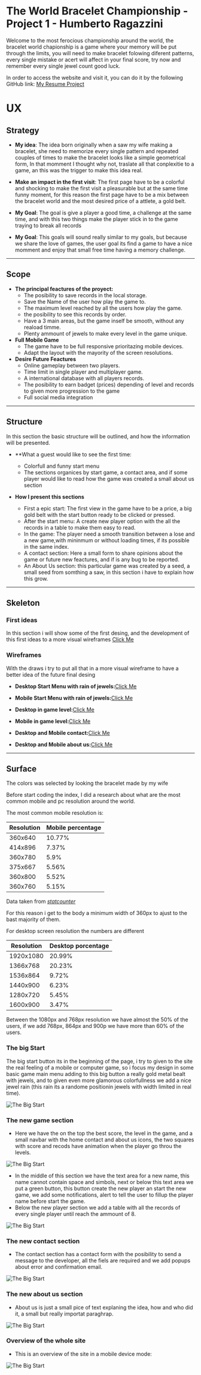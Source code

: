 # The World Bracelet Championship - Project 1 - Humberto Ragazzini

Welcome to the most ferocious championship around the world, the bracelet world chapionship is a game where your memory will be put through the limits, you will need to make bracelet folowing diferent patterns, every single mistake or acert will affect in your final score, try now and remember every single jewel count good luck.  

In order to access the website and visit it, you can do it by the following GitHub link: [My Resume Project](https://humbertoragazzini.github.io/ms-1-front-end/)

# **UX**


## **Strategy**

* **My idea**: The idea born originally when a saw my wife making a bracelet, she need to memorize every single pattern and repeated couples of times to
make the bracelet looks like a simple geometrical form, In that momment I thought why not, traslate all that conplexitie to a game, an this was the trigger to make this idea real.

* **Make an impact in the first visit**: The first page have to be a colorful and shocking to make the first visit a pleasurable but at the same time funny moment, for this reason the first page have to be a mix between the bracelet world and the most desired price of a attlete, a gold belt.

* **My Goal**: The goal is give a player a good time, a challenge at the same time, and with this two things make the player stick in to the game traying to break all records

* **My Goal**: This goals will sound really similar to my goals, but because we share the love of games, the user goal its find a game to have a nice momment and enjoy that small free time having a memory challenge.

-----------------------------

## **Scope**

* **The principal feactures of the proyect:**
    * The posibility to save records in the local storage.
    * Save the Name of the user how play the game to.
    * The maximum level reached by all the users how play the game.
    * the posibility to see this records by order.
    * Have a 3 main areas, but the game inself be smooth, without any reaload timme.
    * Plenty ammount of jewels to make every level in the game unique.
* **Full Mobile Game**
    * The game have to be full responsive prioritazing mobile devices.
    * Adapt the layout with the mayority of the screen resolutions.
* **Desire Future Feactures**
    * Online gameplay between two players.
    * Time limit in single player and multiplayer game.
    * A international database with all players records.
    * The posibility to earn badget (prices) depending of level and records to given more progression to the game
    * Full social media integration

-----------------------------

## **Structure**

In this section the basic structure will be outlined, and how the information will be presented.

* **What a guest would like to see the first time:
    * Colorfull and funny start menu
    * The sections organices by start game, a contact area, and if some player would like to read how the game was created a small about us section

* **How I present this sections**

    * First a epic start: The first view in the game have to be a price, a big gold belt with the start button ready to be clicked or pressed.
    * After the start menu: A create new player option with the all the records in a table to make them easy to read.
    * In the game: The player need a smooth transition between a lose and a new game,with mininmum or without loading times, if its possible in the same index.
    * A contact section: Here a small form to share opinions about the game or future new feactures, and if is any bug to be reported.
    * An About Us section: this particular game was created by a seed, a small seed from somthing a saw, in this section i have to explain how this grow. 
        
-----------------------------

## **Skeleton**

### **First ideas**

In this section i will show some of the first desing, and the development of this first ideas to a more visual wireframes [Click Me](https://github.com/humbertoragazzini/the-world-bracelet-championship-ms2/blob/master/readme-files/image/firstideas/firstideas/first-idea.jpg)

### **Wireframes**

With the draws i try to put all that in a more visual wireframe to have a better idea of the future final desing

* **Desktop Start Menu with rain of jewels:**[Click Me](https://github.com/humbertoragazzini/the-world-bracelet-championship-ms2/blob/master/readme-files/image/wireframes/wirefram-desktop-start.png)

* **Mobile Start Menu with rain of jewels:**[Click Me](https://github.com/humbertoragazzini/the-world-bracelet-championship-ms2/blob/master/readme-files/image/wireframes/wirefram-mobile-start.png)


* **Desktop in game level:**[Click Me](https://github.com/humbertoragazzini/the-world-bracelet-championship-ms2/blob/master/readme-files/image/wireframes/wirefram-mobile-desktop-game.png)



* **Mobile in game level:**[Click Me](https://github.com/humbertoragazzini/the-world-bracelet-championship-ms2/blob/master/readme-files/image/wireframes/wirefram-mobile-game.png)



* **Desktop and Mobile contact:**[Click Me](https://github.com/humbertoragazzini/the-world-bracelet-championship-ms2/blob/master/readme-files/image/wireframes/wirefram-mobile-desktop-contact.png)



* **Desktop and Mobile about us:**[Click Me](https://github.com/humbertoragazzini/the-world-bracelet-championship-ms2/blob/master/readme-files/image/wireframes/wirefram-mobile-desktop-aboutus.png)

-----------------------------

## **Surface**

The colors was selected by looking the bracelet made by my wife

Before start coding the index, I did a research about what are the most common mobile and pc resolution around the world.

The most common mobile resolution is:

Resolution | Mobile percentage
------------ | -------------
360x640  | 10.77%
414x896 | 7.37%
360x780 | 5.9%
375x667 | 5.56%
360x800 | 5.52% 
360x760 | 5.15% 

Data taken from _[statcounter](https://gs.statcounter.com/screen-resolution-stats/mobile/worldwide)_

For this reason i get to the body a minimum width of 360px to ajust to the bast majority of them.

For desktop screen resolution the numbers are different

Resolution | Desktop porcentage
------------ | -------------
1920x1080  | 20.99%
1366x768 | 20.23%
1536x864 | 9.72%
1440x900 | 6.23%
1280x720 | 5.45%
1600x900 | 3.47%

Between the 1080px and 768px resolution we have almost the 50% of the users, if we add 768px, 864px and 900p we have more than 60% of the users.

### **The big Start**

The big start button its in the beginning of the page, i try to given to the site the real feeling of a mobile or computer game, so i focus my design in some basic game main menu adding to this big button a really gold metal bealt with jewels, and to given even more glamorous colorfullness we add a nice jewel rain (this rain its a randome positionin jewels with width limited in real time).

![The Big Start](readme-files/image/animations/surface/the-start-menu.gif)


### **The new game section**

- Here we have the on the top the best score, the level in the game, and a small navbar with the home contact and about us icons, the two squares with score and recods have animation when the player go throu the levels.

![The Big Start](readme-files/image/animations/surface/the-new-game-section.gif)

- In the middle of this section we have the text area for a new name, this name cannot contain space and simbols, next or below this text area we put a green button, this button create the new player an start the new game, we add some notifications, alert to tell the user to fillup the player name before start the game.
- Below the new player section we add a table with all the records of every single player until reach the ammount of 8.

![The Big Start](readme-files/image/animations/surface/the-new-player.gif)

### **The new contact section**

- The contact section has a contact form with the posibility to send a message to the developer, all the fiels are required and we add popups about error and confirmation email.

![The Big Start](readme-files/image/animations/surface/the-contact-form.gif)

### **The new about us section**

- About us is just a small pice of text explaning the idea, how and who did it, a small but really importat paraghrap.

![The Big Start](readme-files/image/animations/surface/the-aboutus.gif)

### **Overview of the whole site**

- This is an overview of the site in a mobile device mode:

![The Big Start](readme-files/image/animations/surface/the-overview.gif)
    



